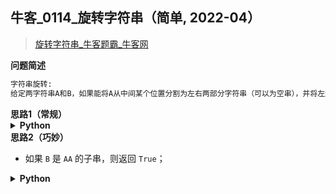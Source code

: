 ## 牛客_0114_旋转字符串（简单, 2022-04）
<!--info
tags: [字符串]
source: 牛客
level: 简单
number: '0114'
name: 旋转字符串
companies: []
-->

> [旋转字符串_牛客题霸_牛客网](https://www.nowcoder.com/practice/80b6bb8797644c83bc50ac761b72981c)

<summary><b>问题简述</b></summary>

```txt
字符串旋转:
给定两字符串A和B，如果能将A从中间某个位置分割为左右两部分字符串（可以为空串），并将左边的字符串移动到右边字符串后面组成新的字符串可以变为字符串B时返回true。
```

<!-- 
<details><summary><b>详细描述</b></summary>

```txt
```

</details>
-->

<!-- <div align="center"><img src="../../../_assets/xxx.png" height="300" /></div> -->

<summary><b>思路1（常规）</b></summary>

<details><summary><b>Python</b></summary>

```python
class Solution:
    def solve(self , A: str, B: str) -> bool:
        if len(A) != len(B): return False
        
        for i in range(len(A)):
            if A[i:] + A[:i] == B: return True
            
        return False
```

</details>


<summary><b>思路2（巧妙）</b></summary>

- 如果 `B` 是 `AA` 的子串，则返回 `True`；

<details><summary><b>Python</b></summary>

```python
class Solution:
    def solve(self , A: str, B: str) -> bool:
        if len(A) != len(B): return False
        
        return B in A + A
```

</details>

